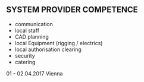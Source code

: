 ## SYSTEM PROVIDER COMPETENCE

+ communication
+ local staff
+ CAD planning
+ local Equipment (rigging / electrics)
+ local authorisation clearing
+ security
+ catering

01 - 02.04.2017 Vienna
